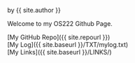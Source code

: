 by {{ site.author }}

Welcome to my OS222 Github Page.

[My GitHub Repo]({{ site.repourl }}) <br>
[My Log]({{ site.baseurl }}/TXT/mylog.txt) <br>
[My Links]({{ site.baseurl }}/LINKS/)

